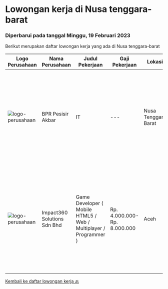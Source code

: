 
  # Lowongan kerja di Nusa tenggara-barat

  ### Diperbarui pada tanggal Minggu, 19 Februari 2023

  Berikut merupakan daftar lowongan kerja yang ada di Nusa tenggara-barat

  |Logo Perusahaan | Nama Perusahaan | Judul Pekerjaan | Gaji Pekerjaan | Lokasi | Deskripsi | Tanggal diunggah | Pranala |
  | -------------- | --------------- | --------------- | --------- | --------- | -------------- | ------- | ----------- |
  |![logo-perusahaan](https://i.ibb.co/sqvTCh9/112815900-stock-vector-no-image-available-icon-flat-vector.webp)|BPR Pesisir Akbar|IT|---|Nusa Tenggara Barat|Kualifikas Pekerjaan Pendidikan minimal D3 jurusan teknik informatika, ilmu komputer, teknik komputer jaringan dan manajemen informatika Disiplin,...|Selasa, 31 Januari 2023|https://www.jobstreet.co.id/id/job/it-4204728?token=0~62f374d8-639c-4df8-8ede-a74e0c61bdfb&sectionRank=1&jobId=jobstreet-id-job-4204728|
|![logo-perusahaan](https://image-service-cdn.seek.com.au/cedff589ebe9d852a33989a35efb7fc721ea237a/ee4dce1061f3f616224767ad58cb2fc751b8d2dc)|Impact360 Solutions Sdn Bhd|Game Developer ( Mobile HTML5 / Web / Multiplayer / Programmer )|Rp. 4.000.000-Rp. 8.000.000|Aceh|We are hiring remote HTML5 game developers from all parts of Indonesia. If you have real experience building HTML5 games or applications, you're...|Sabtu, 04 Februari 2023|https://www.jobstreet.co.id/id/job/game-developer-mobile-html5-web-multiplayer-programmer-5267312/origin/my?token=0~62f374d8-639c-4df8-8ede-a74e0c61bdfb&sectionRank=2&jobId=jobstreet-my-job-5267312|


  [Kembali ke daftar lowongan kerja 🔙](../README.md#daftar-lowongan-kerja)
  